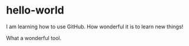 # hello-world

I am learning how to use GitHub. How wonderful it is to learn new things!

What a wonderful tool.
